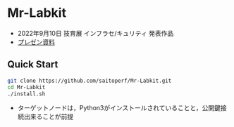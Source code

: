 # Mr-Labkit
- 2022年9月10日 技育展 インフラセ/キュリティ 発表作品
- [プレゼン資料](https://docs.google.com/presentation/d/1S5N9mMJPrSEZmwhkFLieLZNFTAQOk1g5)

## Quick Start
```sh
git clone https://github.com/saitoperf/Mr-Labkit.git
cd Mr-Labkit
./install.sh
```
- ターゲットノードは，Python3がインストールされていることと，公開鍵接続出来ることが前提
